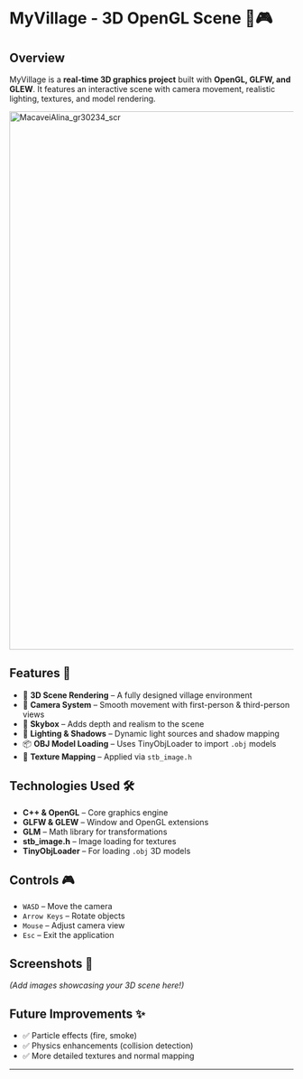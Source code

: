 # **MyVillage - 3D OpenGL Scene** 🌄🎮

## **Overview**
MyVillage is a **real-time 3D graphics project** built with **OpenGL, GLFW, and GLEW**. It features an interactive scene with camera movement, realistic lighting, textures, and model rendering.

<img width="954" alt="MacaveiAlina_gr30234_scr" src="https://github.com/user-attachments/assets/1e9ac988-2024-4a06-a9f2-e6b03ca10868" />

## **Features** 🚀
- 🏡 **3D Scene Rendering** – A fully designed village environment  
- 🎥 **Camera System** – Smooth movement with first-person & third-person views  
- 🌌 **Skybox** – Adds depth and realism to the scene  
- 🔦 **Lighting & Shadows** – Dynamic light sources and shadow mapping  
- 📦 **OBJ Model Loading** – Uses TinyObjLoader to import `.obj` models  
- 🎨 **Texture Mapping** – Applied via `stb_image.h`  

## **Technologies Used** 🛠️
- **C++ & OpenGL** – Core graphics engine  
- **GLFW & GLEW** – Window and OpenGL extensions  
- **GLM** – Math library for transformations  
- **stb_image.h** – Image loading for textures  
- **TinyObjLoader** – For loading `.obj` 3D models  

## **Controls** 🎮
- `WASD` – Move the camera  
- `Arrow Keys` – Rotate objects  
- `Mouse` – Adjust camera view  
- `Esc` – Exit the application  

## **Screenshots** 📸
*(Add images showcasing your 3D scene here!)*  

## **Future Improvements** ✨
- ✅ Particle effects (fire, smoke)  
- ✅ Physics enhancements (collision detection)  
- ✅ More detailed textures and normal mapping  
  

---
